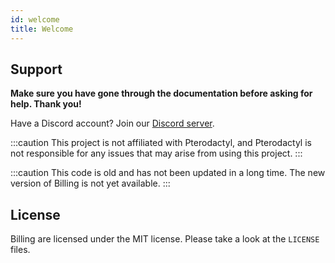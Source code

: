 ```yaml
---
id: welcome
title: Welcome
---
```


## Support

**Make sure you have gone through the documentation before asking for help. Thank you!**

Have a Discord account? Join our [Discord server](https://discord.gg/aXvuUpvRQs).

:::caution
This project is not affiliated with Pterodactyl, and Pterodactyl is not responsible for any issues that may arise from using this project.
:::

:::caution
This code is old and has not been updated in a long time. The new version of Billing is not yet available.
:::

## License

Billing are licensed under the MIT license. Please take a look at the `LICENSE` files.
